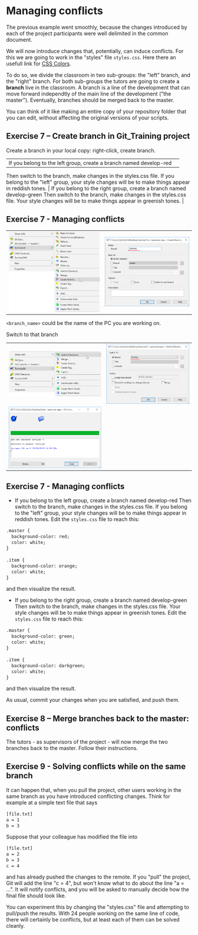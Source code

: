 # Managing conflicts

The previous example went smoothly, because the changes introduced by each of the project participants were well delimited in the common document.

We will now introduce changes that, potentially, can induce conflicts. For this we are going to work in the "styles" file `styles.css`. Here there an usefull link for [CSS Colors](https://www.w3schools.com/cssref/css_colors.asp). 

To do so, we divide the classroom in two sub-groups: the "left" branch, and the "right" branch. For both sub-groups the tutors are going to create a **branch** live in the classroom. A branch is a line of the development that can move forward independtly of the main line of the development ("the master"). Eventually, branches should be merged back to the master.

You can think of it like making an entire copy of your repository folder that you can edit, without affecting the original versions of your scripts.

## Exercise 7 – Create branch in Git_Training project

Create a branch in your local copy: right-click, create branch.

|||
| -------- | -------- |
| If you belong to the left group, create a branch named develop-red
Then switch to the branch, make changes in the styles.css file. If you belong to the "left" group, your style changes will be to make things appear in reddish tones.
 | If you belong to the right group, create a branch named develop-green
Then switch to the branch, make changes in the styles.css file. Your style changes will be to make things appear in greenish tones. |


## Exercise 7 - Managing conflicts

|||
| -------- | -------- |
| ![Git-Bash-14.png](https://github.com/fmassonn/Git_Training/raw/master/resources/14.png) | ![Git-Bash-15.png](https://github.com/fmassonn/Git_Training/raw/master/resources/15.png) |

`<branch_name>` could be the name of the PC you are working on.

Switch to that branch

|||
| -------- | -------- |
| ![Git-Bash-16.png](https://github.com/fmassonn/Git_Training/raw/master/resources/16.png) | ![Git-Bash-17.png](https://github.com/fmassonn/Git_Training/raw/master/resources/17.png) |
| ![Git-Bash-18.png](https://github.com/fmassonn/Git_Training/raw/master/resources/18.png) | |


## Exercise 7 - Managing conflicts


* If you belong to the left group, create a branch named develop-red
Then switch to the branch, make changes in the styles.css file. If you belong to the "left" group, your style changes will be to make things appear in reddish tones. Edit the `styles.css` file to reach this:
```
.master {
  background-color: red;
  color: white;
}

.item {
  background-color: orange;
  color: white;
}
```
and then visualize the result.

* If you belong to the right group, create a branch named develop-green
Then switch to the branch, make changes in the styles.css file. Your style changes will be to make things appear in greenish tones. Edit the `styles.css` file to reach this:
```
.master {
  background-color: green;
  color: white;
}

.item {
  background-color: darkgreen;
  color: white;
}
```
and then visualize the result.

As usual, commit your changes when you are satisfied, and push them.

## Exercise 8 – Merge branches back to the master: conflicts

The tutors - as supervisors of the project - will now merge the two branches back to the master. Follow their instructions.

## Exercise 9 - Solving conflicts while on the same branch
It can happen that, when you pull the project, other users working in the same branch as you have introduced conflicting changes. Think for example at a simple text file that says
```
[file.txt]
a = 1
b = 3
```

Suppose that your colleague has modified the file into 
```
[file.txt]
a = 2
b = 3
c = 4
```
and has already pushed the changes to the remote. If you "pull" the project, Git will add the line "c = 4", but won't know what to do about the line "a = ...". It will notify conflicts, and you will be asked to manually decide how the final file should look like.

You can experiment this by changing the "styles.css" file and attempting to pull/push the results. With 24 people working on the same line of code, there will certainly be conflicts, but at least each of them can be solved cleanly.
